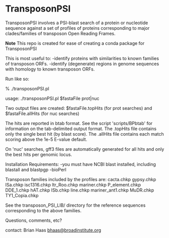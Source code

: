 # TransposonPSI

TransposonPSI involves a PSI-blast search of a protein or nucleotide sequence against a set of profiles of proteins corresponding to major clades/families of transposon Open Reading Frames.

**Note** This repo is created for ease of creating a conda package for TransposonPSI

This is most useful to:
-identify proteins with similarities to known families of transposon ORFs.
-identify (degenerate) regions in genome sequences with homology to known transposon ORFs.

Run like so:

   % ./transposonPSI.pl 

   usage: ./transposonPSI.pl $fastaFile prot|nuc
                                                                                                                                                               
Two output files are created:
     $fastaFile.topHits (for prot searches)
    and
     $fastaFile.allHits (for nuc searches)

The hits are reported in btab format.  See the script 'scripts/BPbtab' for information on the tab-delimited output format.
The .topHits file contains only the single best hit (by blast score).
The .allHits file contains each match scoring above the 1e-5 E-value default.

On 'nuc' searches, gff3 files are automatically generated for all hits and only the best hits per genomic locus.


Installation Requirements:
-you must have NCBI blast installed, including blastall and blastpgp
-bioPerl


Transposon families included by the profiles are:
cacta.chkp  gypsy.chkp  ISa.chkp  isc1316.chkp  ltr_Roo.chkp       mariner.chkp  P_element.chkp
DDE_1.chkp  hAT.chkp    ISb.chkp  line.chkp     mariner_ant1.chkp  MuDR.chkp     TY1_Copia.chkp  

See the transposon_PSI_LIB/ directory for the reference sequences corresponding to the above families.


Questions, comments, etc?

contact: Brian Haas bhaas@broadinstitute.org





